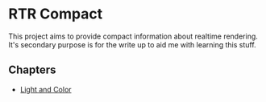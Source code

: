 # RTR Compact

This project aims to provide compact information about realtime rendering. It's secondary purpose is for the write up to aid me with learning this stuff.

## Chapters

* [Light and Color](light_and_color.html)
